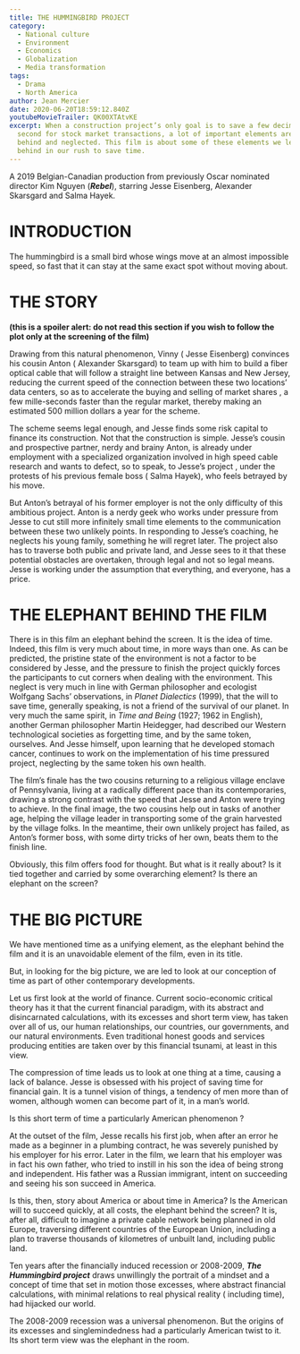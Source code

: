 ```yaml
---
title: THE HUMMINGBIRD PROJECT
category:
  - National culture
  - Environment
  - Economics
  - Globalization
  - Media transformation
tags:
  - Drama
  - North America
author: Jean Mercier
date: 2020-06-20T18:59:12.840Z
youtubeMovieTrailer: QK00XTAtvKE
excerpt: When a construction project’s only goal is to save a few decimals of a
  second for stock market transactions, a lot of important elements are left
  behind and neglected. This film is about some of these elements we leave
  behind in our rush to save time.
---
```

A 2019 Belgian-Canadian production from previously Oscar nominated director Kim Nguyen (***Rebel***), starring Jesse Eisenberg, Alexander Skarsgard and Salma Hayek.

# INTRODUCTION

The hummingbird is a small bird whose wings move at an almost impossible speed, so fast that it can stay at the same exact spot without moving about.

# THE STORY

**(this is a spoiler alert: do not read this section if you wish to follow the plot only at the screening of the film)**

Drawing from this natural phenomenon, Vinny ( Jesse Eisenberg) convinces his cousin Anton ( Alexander Skarsgard) to team up with him to build a fiber optical cable that will follow a straight line between Kansas and New Jersey, reducing the current speed of the connection between these two locations’ data centers, so as to accelerate the buying and selling of market shares , a few mille-seconds faster than the regular market, thereby making an estimated 500 million dollars a year for the scheme.

The scheme seems legal enough, and Jesse finds some risk capital to finance its construction. Not that the construction is simple. Jesse’s cousin and prospective partner, nerdy and brainy Anton, is already under employment with a specialized organization involved in high speed cable research and wants to defect, so to speak, to Jesse’s project , under the protests of his previous female boss ( Salma Hayek), who feels betrayed by his move.

But Anton’s betrayal of his former employer is not the only difficulty of this ambitious project. Anton is a nerdy geek who works under pressure from Jesse to cut still more infinitely small time elements to the communication between these two unlikely points. In responding to Jesse’s coaching, he neglects his young family, something he will regret later. The project also has to traverse both public and private land, and Jesse sees to it that these potential obstacles are overtaken, through legal and not so legal means. Jesse is working under the assumption that everything, and everyone, has a price.

# THE ELEPHANT BEHIND THE FILM

There is in this film an elephant behind the screen. It is the idea of time. Indeed, this film is very much about time, in more ways than one. As can be predicted, the pristine state of the environment is not a factor to be considered by Jesse, and the pressure to finish the project quickly forces the participants to cut corners when dealing with the environment. This neglect is very much in line with German philosopher and ecologist Wolfgang Sachs’ observations, in *Planet Dialectics* (1999), that the will to save time, generally speaking, is not a friend of the survival of our planet. In very much the same spirit, in *Time and Being* (1927; 1962 in English), another German philosopher Martin Heidegger, had described our Western technological societies as forgetting time, and by the same token, ourselves. And Jesse himself, upon learning that he developed stomach cancer, continues to work on the implementation of his time pressured project, neglecting by the same token his own health.

The film’s finale has the two cousins returning to a religious village enclave of Pennsylvania, living at a radically different pace than its contemporaries, drawing a strong contrast with the speed that Jesse and Anton were trying to achieve. In the final image, the two cousins help out in tasks of another age, helping the village leader in transporting some of the grain harvested by the village folks. In the meantime, their own unlikely project has failed, as Anton’s former boss, with some dirty tricks of her own, beats them to the finish line.

Obviously, this film offers food for thought. But what is it really about? Is it tied together and carried by some overarching element? Is there an elephant on the screen?

# THE BIG PICTURE

We have mentioned time as a unifying element, as the elephant behind the film and it is an unavoidable element of the film, even in its title.

But, in looking for the big picture, we are led to look at our conception of time as part of other contemporary developments.

Let us first look at the world of finance. Current socio-economic critical theory has it that the current financial paradigm, with its abstract and disincarnated calculations, with its excesses and short term view, has taken over all of us, our human relationships, our countries, our governments, and our natural environments. Even traditional honest goods and services producing entities are taken over by this financial tsunami, at least in this view.

The compression of time leads us to look at one thing at a time, causing a lack of balance. Jesse is obsessed with his project of saving time for financial gain. It is a tunnel vision of things, a tendency of men more than of women, although women can become part of it, in a man’s world.

Is this short term of time a particularly American phenomenon ?

At the outset of the film, Jesse recalls his first job, when after an error he made as a beginner in a plumbing contract, he was severely punished by his employer for his error. Later in the film, we learn that his employer was in fact his own father, who tried to instill in his son the idea of being strong and independent. His father was a Russian immigrant, intent on succeeding and seeing his son succeed in America.

Is this, then, story about America or about time in America? Is the American will to succeed quickly, at all costs, the elephant behind the screen? It is, after all, difficult to imagine a private cable network being planned in old Europe, traversing different countries of the European Union, including a plan to traverse thousands of kilometres of unbuilt land, including public land.

Ten years after the financially induced recession or 2008-2009, ***The Hummingbird project*** draws unwillingly the portrait of a mindset and a concept of time that set in motion those excesses, where abstract financial calculations, with minimal relations to real physical reality ( including time), had hijacked our world.

The 2008-2009 recession was a universal phenomenon. But the origins of its excesses and singlemindedness had a particularly American twist to it. Its short term view was the elephant in the room.